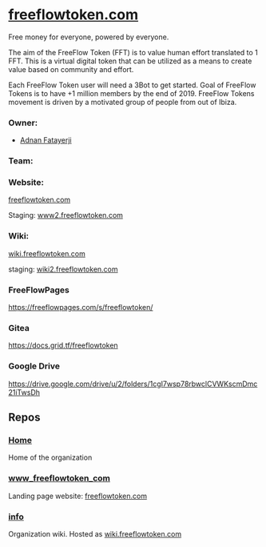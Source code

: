 # [freeflowtoken.com](http://freeflowtoken.com)

Free money for everyone, powered by everyone.

The aim of the FreeFlow Token (FFT) is to value human effort translated to 1 FFT. This is a virtual digital token that can be utilized as a means to create value based on community and effort.  

Each FreeFlow Token user will need a 3Bot to get started.
Goal of FreeFlow Tokens is to have +1 million members by the end of 2019.
FreeFlow Tokens movement is driven by a motivated group of people from out of Ibiza.

### Owner: 
* [Adnan Fatayerji](https://github.com/AdnanFatayerji)

### Team:

### Website:

[freeflowtoken.com](http://freeflowtoken.com)

Staging: [www2.freeflowtoken.com](https://www2.freeflowtoken.com/)

### Wiki:

[wiki.freeflowtoken.com](http://wiki.freeflowtoken.com/)

staging: [wiki2.freeflowtoken.com](http://wiki2.freeflowtoken.com)

### FreeFlowPages
https://freeflowpages.com/s/freeflowtoken/

### Gitea
https://docs.grid.tf/freeflowtoken

### Google Drive
https://drive.google.com/drive/u/2/folders/1cgI7wsp78rbwclCVWKscmDmc21iTwsDh

## Repos

### [Home](https://github.com/freeflowtoken/home)
Home of the organization

### [www_freeflowtoken_com](https://github.com/freeflowtoken/www_freeflowtoken_com)
Landing page website: [freeflowtoken.com](http://freeflowtoken.com)

### [info](https://github.com/freeflowtoken/info)
Organization wiki. Hosted as [wiki.freeflowtoken.com](http://wiki.freeflowtoken.com)

